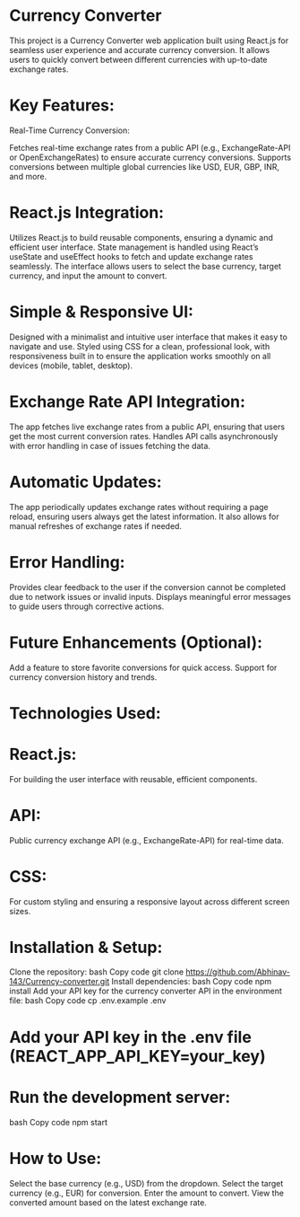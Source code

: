 # Currency Converter
This project is a Currency Converter web application built using React.js for seamless user experience and accurate currency conversion. It allows users to quickly convert between different currencies with up-to-date exchange rates.

# Key Features:
Real-Time Currency Conversion:

Fetches real-time exchange rates from a public API (e.g., ExchangeRate-API or OpenExchangeRates) to ensure accurate currency conversions.
Supports conversions between multiple global currencies like USD, EUR, GBP, INR, and more.
# React.js Integration:

Utilizes React.js to build reusable components, ensuring a dynamic and efficient user interface.
State management is handled using React’s useState and useEffect hooks to fetch and update exchange rates seamlessly.
The interface allows users to select the base currency, target currency, and input the amount to convert.
# Simple & Responsive UI:

Designed with a minimalist and intuitive user interface that makes it easy to navigate and use.
Styled using CSS for a clean, professional look, with responsiveness built in to ensure the application works smoothly on all devices (mobile, tablet, desktop).
# Exchange Rate API Integration:

The app fetches live exchange rates from a public API, ensuring that users get the most current conversion rates.
Handles API calls asynchronously with error handling in case of issues fetching the data.
# Automatic Updates:

The app periodically updates exchange rates without requiring a page reload, ensuring users always get the latest information.
It also allows for manual refreshes of exchange rates if needed.
# Error Handling:

Provides clear feedback to the user if the conversion cannot be completed due to network issues or invalid inputs.
Displays meaningful error messages to guide users through corrective actions.
# Future Enhancements (Optional):

Add a feature to store favorite conversions for quick access.
Support for currency conversion history and trends.
# Technologies Used:
# React.js: 
For building the user interface with reusable, efficient components.
# API: 
Public currency exchange API (e.g., ExchangeRate-API) for real-time data.
# CSS: 
For custom styling and ensuring a responsive layout across different screen sizes.
# Installation & Setup:
Clone the repository:
bash
Copy code
git clone https://github.com/Abhinav-143/Currency-converter.git
Install dependencies:
bash
Copy code
npm install
Add your API key for the currency converter API in the environment file:
bash
Copy code
cp .env.example .env
# Add your API key in the .env file (REACT_APP_API_KEY=your_key)
# Run the development server:
bash
Copy code
npm start
# How to Use:
Select the base currency (e.g., USD) from the dropdown.
Select the target currency (e.g., EUR) for conversion.
Enter the amount to convert.
View the converted amount based on the latest exchange rate.
